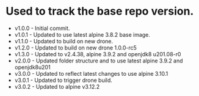 # Used to track the base repo version.
* v1.0.0 - Initial commit.
* v1.0.1 - Updated to use latest alpine 3.8.2 base image.
* v1.1.0 - Updated to build on new drone.
* v1.2.0 - Updated to build on new drone 1.0.0-rc5
* v1.3.0 - Updated to v2.4.38, alpine 3.9.2 and openjdk8 u201.08-r0
* v2.0.0 - Updated folder structure and to use latest alpine 3.9.2 and openjdk8u201
* v3.0.0 - Updated to reflect latest changes to use alpine 3.10.1
* v3.0.1 - Updated to trigger drone build.
* v3.0.2 - Updated to alpine v3.12.2
